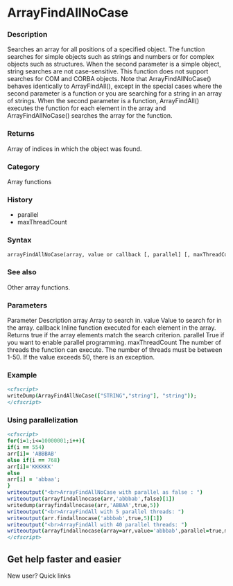 # ArrayFindAllNoCase

### Description

Searches an array for all positions of a specified object. The function searches for simple objects such as strings and numbers or for complex objects such as structures. When the second parameter is a simple object, string searches are not case-sensitive. This function does not support searches for COM and CORBA objects.
Note that ArrayFindAllNoCase() behaves identically to ArrayFindAll(), except in the special cases where the second parameter is a function or you are searching for a string in an array of strings. When the second parameter is a function, ArrayFindAll() executes the function for each element in the array and ArrayFindAllNoCase() searches the array for the function.
### Returns

Array of indices in which the object was found.
### Category

Array functions
### History

- parallel
- maxThreadCount
### Syntax

```coldfusion
arrayFindAllNoCase(array, value or callback [, parallel] [, maxThreadCount])
```
### See also

Other array functions.
### Parameters

Parameter
Description
array
Array to search in.
value
Value to search for in the array.
callback
Inline function executed for each element in the array. Returns true if the array elements match the search criterion.
parallel
True if you want to enable parallel programming.
maxThreadCount
The number of threads the function can execute. The number of threads must be between 1-50. If the value exceeds 50, there is an exception.
### Example

```coldfusion
<cfscript>
writeDump(ArrayFindAllNoCase(["STRING","string"], "string"));
</cfscript>
```
### Using parallelization
```coldfusion
<cfscript>
for(i=1;i<=10000001;i++){
if(i == 554)
arr[i]= 'ABBBAB'
else if(i == 768)
arr[i]='KKKKKK'
else
arr[i] = 'abbaa';
}
writeoutput("<br>ArrayFindAllNoCase with parallel as false : ")
writeoutput(arrayfindallnocase(arr,'abbbab',false)[1])
writedump(arrayfindallnocase(arr,'ABBAA',true,5))
writeoutput("<br>ArrayFindAll with 5 parallel threads: ")
writeoutput(arr.findallnocase('abbbab',true,5)[1])
writeoutput("<br>ArrayFindAll with 40 parallel threads: ")
writeoutput(arrayfindallnocase(array=arr,value='abbbab',parallel=true,maxthreadcount=40)[1])
</cfscript>
```
## Get help faster and easier
New user?
Quick links
